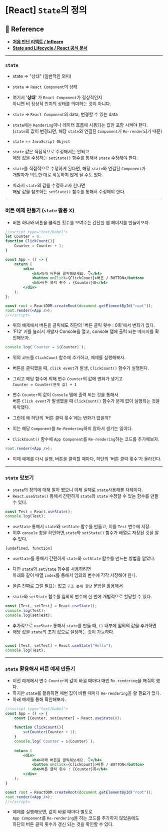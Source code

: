 
# \[React\] `State`의 정의


## 📃 Reference
- **[처음 만난 리액트 / Inflearn](https://inf.run/YehVc)**
- **[State and Lifecycle / React 공식 문서](https://ko.legacy.reactjs.org/docs/state-and-lifecycle.html)**

---
### `state`

- state => "상태" (일반적인 의미)
- `state` => `React Component`의 상태
- 여기서 '**상태**' 가 `React Component`가 정상적인지 <br/>
	아니면 비 정상적 인지의 상태를 의미하는 것이 아니다.
- `state` => `React Component`의 data, 변경할 수 있는 data

- `state`에는 `Rendering`이나 데이터 흐름에 사용되는 값만 포함 시켜야 한다. <br/>
	(`state`의 값이 변경되면, 해당 `state`와 연결된 `Component`가 `Re-render`되기 때문) <br/>

- `state` == `JavaScript Object`
- `state` 값은 직접적으로 수정해서는 안되고 <br/>
	해당 값을 수정하는 `setState()` 함수를 통해서 `state` 수정해야 한다. <br/>
- `state`를 직접적으로 수정하게 된다면, 해당 `state`와 연결된 `Component`가 <br/>
	개발자가 의도한 대로 작동하지 않게 될 수도 있다.

- 따라서 `state`의 값을 수정하고자 한다면 <br/>
	해당 값을 참조하는 `setState()` 함수를 통해서 수정해야 한다.

---

### 버튼 예제 만들기 (`state` 활용 X)

- 버튼 하나와 버튼을 클릭한 횟수를 보여주는 간단한 웹 페이지를 만들어보자.

``` jsx
//<script type="text/babel">
let Counter = 0;
function ClickCount(){
	Counter = Counter + 1;
}

const App = () => {
	return (
		<div>
			<h4>아래 버튼을 클릭해보세요. 👇</h4>
			<button onClick={ClickCount}>버튼 / BUTTON</button>
			<h4>버튼 클릭 횟수 : {Counter}회</h4>
		</div>
	);
};

const root = ReactDOM.createRoot(document.getElementById("root"));
root.render(<App />);
//</script>
```

- 위의 예제에서 버튼을 클릭해도 하단의 '버튼 클릭 횟수 : 0회'에서 변화가 없다.
- 'F12' 키를 눌러서 개발자 Console을 열고, console 탭에 출력 되는 메시지를 확인해보자.

``` js
console.log(`Counter = ${Counter}`);
```

- 위의 코드를 `ClickCount` 함수에 추가하고, 예제를 실행해보자.
- 버튼을 클릭했을 때, `click event`가 발생, `ClickCount()` 함수가 실행된다.

- 그리고 해당 함수에 의해 변수 `Counter`의 값에 변화가 생기고 <br/>
	`Counter = Counter(현재 값) + 1`

- 변수 `Counter`의 값이 `Console` 탭에 출력 되는 것을 통해서 <br/>
	버튼 `Click event`가 발생했을 때 `ClickCount()` 함수가 문제 없이 실행되는 것을 파악했다.

- 그런데 왜 하단의 '버튼 클릭 횟수'에는 변화가 없을까?
- 이는 해당 `Component`를 `Re-Rendering`하지 않아서 생기는 일이다.

- `ClickCount()` 함수에 `App Component`를 `Re-rendering`하는 코드를 추가해보자.

``` jsx
root.render(<App />);
```

- 이제 예제를 다시 실행, 버튼을 클릭할 때마다, 하단의 '버튼 클릭 횟수'가 올라간다.

---
### `state` 맛보기

- `state`의 정의에 대해 알아 봤으니 이제 실제로 `state`사용해볼 차례이다.
- `React.useState()` 통해서 간편하게 `state`와 `state` 수정할 수 있는 함수를 만들 수 있다.

``` jsx
const Test = React.useState();
console.log(Test);
```

- `useState` 통해서 `state`와 `setState` 함수를 만들고, 이를 `Test` 변수에 저장.
- 이후 `console` 창을 확인하면,`state`와 `setState()` 함수가 배열로 저장된 것을 알 수 있다.

```
[undefined, function]
```

- `useState`를 통해서 간편하게 `state`와 `setState` 함수를 만드는 방법을 알았다.

- 다만 `state`와 `setState` 함수를 사용하려면 <br/>
	아래와 같이 배열 `index`를 통해서 임의의 변수에 각각 저장해야 한다.

- 물론 진짜로 그럴 필요는 없고 `구조 분해 할당` 문법을 활용해서
- `state`와 `setState` 함수를 임의의 변수에 한 번에 개별적으로 할당할 수 있다.

``` jsx
const [Test, setTest] = React.useState();
console.log(Test);
console.log(setTest);
```

- 추가적으로 `useState` 통해서 `state`를 만들 때, `()` 내부에 임의의 값을 추가하면
- 해당 값을 `state`의 초기 값으로 설정하는 것이 가능하다.

``` jsx

const [Test, setTest] = React.useState("Hello");
console.log(Test);
```

---
### `state` 활용해서 버튼 예제 만들기

- 이전 예제에서 변수 `Counter`의 값이 바뀔 때마다 매번 `Re-rendering`을 해줘야 했다.
- 하지만 `state`를 활용하면 매번 값이 바뀔 때마다 `Re-rendering`을 할 필요가 없다.
- 아래 예제를 통해 확인해보자.

``` jsx
//<script type="text/babel">
const App = () => {
	const [Counter, setCounter] = React.useState(0);
	
	function ClickCount(){
		setCounter(Counter + 1);
	}
	console.log(`Counter = ${Counter}`);
	
	return (
		<div>
			<h4>아래 버튼을 클릭해보세요. 👇</h4>
			<button onClick={ClickCount}>버튼 / BUTTON</button>
			<h4>버튼 클릭 횟수 : {Counter}회</h4>
		</div>
	);
}

const root = ReactDOM.createRoot(document.getElementById("root"));
root.render(<App />);
//</script>
```

- 예제를 실행해보면, 값이 바뀔 때마다 별도로 <br/>
	 `App Component`를 `Re-rendering`을 하는 코드를 추가하지 않았음에도 <br/>
	 하단의 버튼 클릭 횟수가 갱신 되는 것을 확인할 수 있다.

